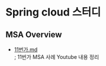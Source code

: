 # Spring cloud 스터디  

## MSA Overview  

- [11번가.md](./overviews/11번가.md)   
; 11번가 MSA 사례 Youtube 내용 정리  
